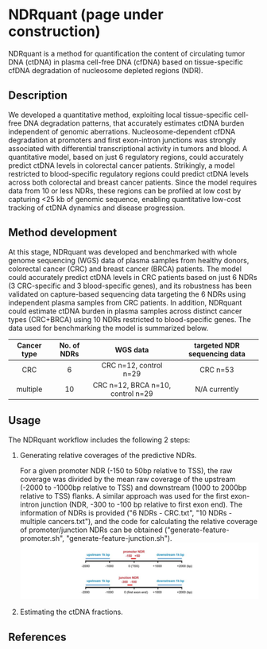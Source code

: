 # NDRquant (page under construction)
NDRquant is a method for quantification the content of circulating tumor DNA (ctDNA) in plasma cell-free DNA (cfDNA) based on tissue-specific cfDNA degradation of nucleosome depleted regions (NDR).

## Description
We developed a quantitative method, exploiting local tissue-specific cell-free DNA degradation patterns, that accurately estimates ctDNA burden independent of genomic aberrations. Nucleosome-dependent cfDNA degradation at promoters and first exon-intron junctions was strongly associated with differential transcriptional activity in tumors and blood. A quantitative model, based on just 6 regulatory regions, could accurately predict ctDNA levels in colorectal cancer patients. Strikingly, a model restricted to blood-specific regulatory regions could predict ctDNA levels across both colorectal and breast cancer patients. Since the model requires data from 10 or less NDRs, these regions can be profiled at low cost by capturing <25 kb of genomic sequence, enabling quantitative low-cost tracking of ctDNA dynamics and disease progression.

## Method development
At this stage, NDRquant was developed and benchmarked with whole genome sequencing (WGS) data of plasma samples from healthy donors, colorectal cancer (CRC) and breast cancer (BRCA) patients. The model could accurately predict ctDNA levels in CRC patients based on just 6 NDRs (3 CRC-specific and 3 blood-specific genes), and its robustness has been validated on capture-based sequencing data targeting the 6 NDRs using independent plasma samples from CRC patients. In addition, NDRquant could estimate ctDNA burden in plasma samples across distinct cancer types (CRC+BRCA) using 10 NDRs restricted to blood-specific genes. The data used for benchmarking the model is summarized below.

| Cancer type  | No. of NDRs  | WGS data | targeted NDR sequencing data |
|:-------------:|:-------------:|:-----:|:-----:|
| CRC      | 6  | CRC n=12, control n=29  | CRC n=53 |
| multiple | 10 | CRC n=12, BRCA n=10, control n=29 | N/A currently |


## Usage
The NDRquant workflow includes the following 2 steps:

1. Generating relative coverages of the predictive NDRs.

   For a given promoter NDR (-150 to 50bp relative to TSS), the raw coverage was divided by the mean raw coverage of the upstream (-2000 to -1000bp relative to TSS) and downstream (1000 to 2000bp relative to TSS) flanks. A similar approach was used for the first exon-intron junction (NDR, -300 to -100 bp relative to first exon end). The information of NDRs is provided ("6 NDRs - CRC.txt", "10 NDRs - multiple cancers.txt"), and the code for calculating the relative coverage of promoter/junction NDRs can be obtained ("generate-feature-promoter.sh", "generate-feature-junction.sh").
![Alt text](https://github.com/skandlab/NDRquant/blob/main/relative%20coverage.jpg)


2. Estimating the ctDNA fractions. 
    


## References
